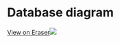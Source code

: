 # Database diagram

[View on Eraser![](https://app.eraser.io/workspace/1XdFDIVMDXh45uGLCkEb/preview?elements=Od9cy3YmSE7S2ed3zW1DTg&type=embed)](https://app.eraser.io/workspace/1XdFDIVMDXh45uGLCkEb?elements=Od9cy3YmSE7S2ed3zW1DTg)
